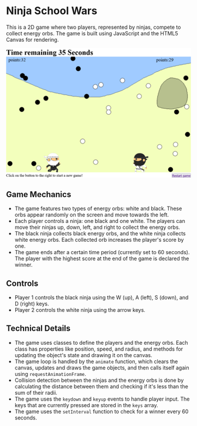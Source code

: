 # Ninja School Wars

This is a 2D game where two players, represented by ninjas, compete to collect energy orbs. The game is built using JavaScript and the HTML5 Canvas for rendering.

![Screenshot](images/screenshot.png)

## Game Mechanics

- The game features two types of energy orbs: white and black. These orbs appear randomly on the screen and move towards the left.
- Each player controls a ninja: one black and one white. The players can move their ninjas up, down, left, and right to collect the energy orbs.
- The black ninja collects black energy orbs, and the white ninja collects white energy orbs. Each collected orb increases the player's score by one.
- The game ends after a certain time period (currently set to 60 seconds). The player with the highest score at the end of the game is declared the winner.

## Controls

- Player 1 controls the black ninja using the W (up), A (left), S (down), and D (right) keys.
- Player 2 controls the white ninja using the arrow keys.

## Technical Details

- The game uses classes to define the players and the energy orbs. Each class has properties like position, speed, and radius, and methods for updating the object's state and drawing it on the canvas.
- The game loop is handled by the `animate` function, which clears the canvas, updates and draws the game objects, and then calls itself again using `requestAnimationFrame`.
- Collision detection between the ninjas and the energy orbs is done by calculating the distance between them and checking if it's less than the sum of their radii.
- The game uses the `keydown` and `keyup` events to handle player input. The keys that are currently pressed are stored in the `keys` array.
- The game uses the `setInterval` function to check for a winner every 60 seconds.